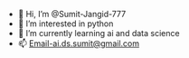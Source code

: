 - 👋 Hi, I’m @Sumit-Jangid-777
- 👀 I’m interested in python
- 🌱 I’m currently learning ai and data science
- 📫 Email-ai.ds.sumit@gmail.com

<!---
Sumit-Jangid-777/Sumit-Jangid-777 is a ✨ special ✨ repository because its `README.md` (this file) appears on your GitHub profile.
You can click the Preview link to take a look at your changes.
--->
